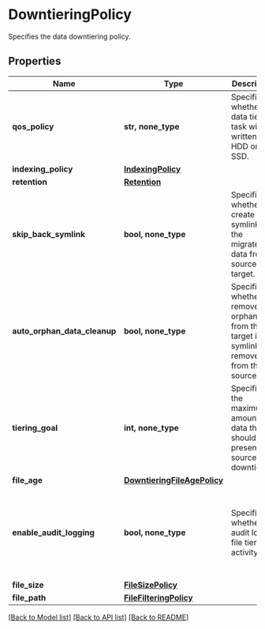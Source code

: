 # DowntieringPolicy

Specifies the data downtiering policy.

## Properties
Name | Type | Description | Notes
------------ | ------------- | ------------- | -------------
**qos_policy** | **str, none_type** | Specifies whether the data tiering task will be written to HDD or SSD. | [optional] 
**indexing_policy** | [**IndexingPolicy**](IndexingPolicy.md) |  | [optional] 
**retention** | [**Retention**](Retention.md) |  | [optional] 
**skip_back_symlink** | **bool, none_type** | Specifies whether to create a symlink for the migrated data from source to target. | [optional]  if omitted the server will use the default value of True
**auto_orphan_data_cleanup** | **bool, none_type** | Specifies whether to remove the orphan data from the target if the symlink is removed from the source. | [optional]  if omitted the server will use the default value of True
**tiering_goal** | **int, none_type** | Specifies the maximum amount of data that should be present on source after downtiering. | [optional] 
**file_age** | [**DowntieringFileAgePolicy**](DowntieringFileAgePolicy.md) |  | [optional] 
**enable_audit_logging** | **bool, none_type** | Specifies whether to audit log the file tiering activity. | [optional]  if omitted the server will use the default value of False
**file_size** | [**FileSizePolicy**](FileSizePolicy.md) |  | [optional] 
**file_path** | [**FileFilteringPolicy**](FileFilteringPolicy.md) |  | [optional] 

[[Back to Model list]](../README.md#documentation-for-models) [[Back to API list]](../README.md#documentation-for-api-endpoints) [[Back to README]](../README.md)


